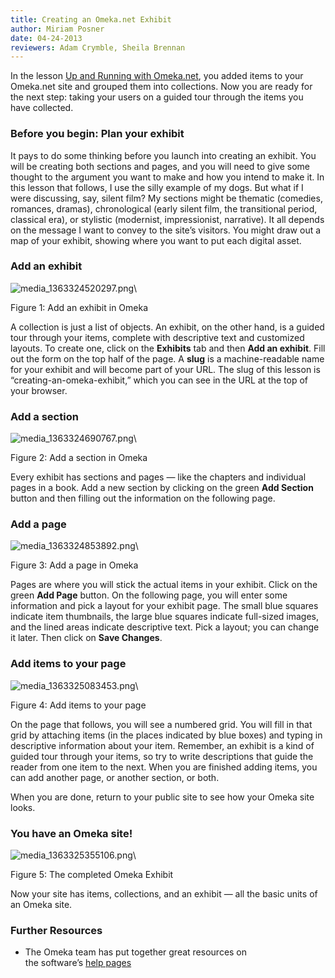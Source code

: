```yaml
---
title: Creating an Omeka.net Exhibit
author: Miriam Posner
date: 04-24-2013
reviewers: Adam Crymble, Sheila Brennan
---
```


In the lesson [Up and Running with Omeka.net][], you added items to your
Omeka.net site and grouped them into collections. Now you are ready for
the next step: taking your users on a guided tour through the items you
have collected.

### Before you begin: Plan your exhibit

It pays to do some thinking before you launch into creating an exhibit.
You will be creating both sections and pages, and you will need to give
some thought to the argument you want to make and how you intend to make
it. In this lesson that follows, I use the silly example of my dogs. But
what if I were discussing, say, silent film? My sections might be
thematic (comedies, romances, dramas), chronological (early silent film,
the transitional period, classical era), or stylistic (modernist,
impressionist, narrative). It all depends on the message I want to
convey to the site’s visitors. You might draw out a map of your exhibit,
showing where you want to put each digital asset.

### Add an exhibit

![media\_1363324520297.png][]\

Figure 1: Add an exhibit in Omeka

A collection is just a list of objects. An exhibit, on the other hand,
is a guided tour through your items, complete with descriptive text and
customized layouts. To create one, click on the **Exhibits** tab and
then **Add an exhibit**. Fill out the form on the top half of the page.
A **slug** is a machine-readable name for your exhibit and will become
part of your URL. The slug of this lesson is
“creating-an-omeka-exhibit,” which you can see in the URL at the top of
your browser.

### Add a section

![media\_1363324690767.png][]\

Figure 2: Add a section in Omeka

Every exhibit has sections and pages — like the chapters and individual
pages in a book. Add a new section by clicking on the green **Add
Section** button and then filling out the information on the following
page.

### Add a page

![media\_1363324853892.png][]\

Figure 3: Add a page in Omeka

Pages are where you will stick the actual items in your exhibit. Click
on the green **Add Page** button. On the following page, you will enter
some information and pick a layout for your exhibit page. The small blue
squares indicate item thumbnails, the large blue squares indicate
full-sized images, and the lined areas indicate descriptive text. Pick a
layout; you can change it later. Then click on **Save Changes**.

### Add items to your page

![media\_1363325083453.png][]\

Figure 4: Add items to your page

On the page that follows, you will see a numbered grid. You will fill in
that grid by attaching items (in the places indicated by blue boxes) and
typing in descriptive information about your item. Remember, an exhibit
is a kind of guided tour through your items, so try to write
descriptions that guide the reader from one item to the next. When you
are finished adding items, you can add another page, or another section,
or both.

When you are done, return to your public site to see how your Omeka site
looks.

### You have an Omeka site!

![media\_1363325355106.png][]\

Figure 5: The completed Omeka Exhibit

Now your site has items, collections, and an exhibit — all the basic
units of an Omeka site.

### Further Resources

-   The Omeka team has put together great resources on
    the software’s [help pages][]

  [Up and Running with Omeka.net]: /lessons/up-and-running-with-omeka
  [media\_1363324520297.png]: ../images/media_1363324520297.png
  [media\_1363324690767.png]: ../images/media_1363324690767.png
  [media\_1363324853892.png]: ../images/media_1363324853892.png
  [media\_1363325083453.png]: ../images/media_1363325083453.png
  [media\_1363325355106.png]: ../images/media_1363325355106.png
  [help pages]: http://info.omeka.net/
